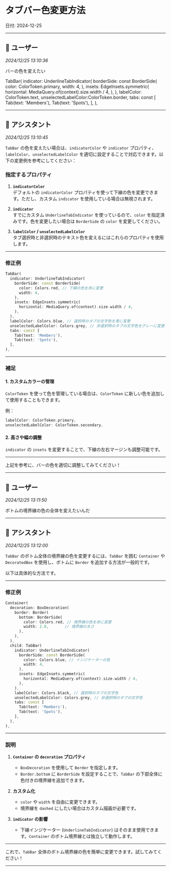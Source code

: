 # タブバー色変更方法

日付: 2024-12-25

---

## 👤 ユーザー
*2024/12/25 13:10:36*

バーの色を変えたい

TabBar(
                      indicator: UnderlineTabIndicator(
                        borderSide: const BorderSide(
                          color: ColorToken.primary,
                          width: 4,
                        ),
                        insets: EdgeInsets.symmetric(
                          horizontal: MediaQuery.of(context).size.width / 4,
                        ),
                      ),
                      labelColor: ColorToken.text,
                      unselectedLabelColor:ColorToken.border,
                      tabs: const [
                        Tab(text: 'Members'),
                        Tab(text: 'Spots'),
                      ],
                    ),

---

## 🤖 アシスタント
*2024/12/25 13:10:45*

`TabBar` の色を変えたい場合は、`indicatorColor` や `indicator` プロパティ、`labelColor`、`unselectedLabelColor` を適切に設定することで対応できます。以下の変更例を参考にしてください：

### 指定するプロパティ

1. **`indicatorColor`**  
   デフォルトの `indicatorColor` プロパティを使って下線の色を変更できます。ただし、カスタム `indicator` を使用している場合は無視されます。

2. **`indicator`**  
   すでにカスタム `UnderlineTabIndicator` を使っているので、`color` を指定済みです。色を変更したい場合は `BorderSide` の `color` を変更してください。

3. **`labelColor` / `unselectedLabelColor`**  
   タブ選択時と非選択時のテキスト色を変えるにはこれらのプロパティを使用します。

---

### 修正例

```dart
TabBar(
  indicator: UnderlineTabIndicator(
    borderSide: const BorderSide(
      color: Colors.red, // 下線の色を赤に変更
      width: 4,
    ),
    insets: EdgeInsets.symmetric(
      horizontal: MediaQuery.of(context).size.width / 4,
    ),
  ),
  labelColor: Colors.blue, // 選択時のタブの文字色を青に変更
  unselectedLabelColor: Colors.grey, // 非選択時のタブの文字色をグレーに変更
  tabs: const [
    Tab(text: 'Members'),
    Tab(text: 'Spots'),
  ],
),
```

---

### 補足

#### 1. **カスタムカラーの管理**
`ColorToken` を使って色を管理している場合は、`ColorToken` に新しい色を追加して使用することもできます。

例：
```dart
labelColor: ColorToken.primary, 
unselectedLabelColor: ColorToken.secondary,
```

#### 2. **高さや幅の調整**
`indicator` の `insets` を変更することで、下線の左右マージンも調整可能です。

---

上記を参考に、バーの色を適切に調整してみてください！

---

## 👤 ユーザー
*2024/12/25 13:11:50*

ボトムの境界線の色の全体を変えたいんだ

---

## 🤖 アシスタント
*2024/12/25 13:12:00*

`TabBar` のボトム全体の境界線の色を変更するには、`TabBar` を囲む `Container` や `DecoratedBox` を使用し、ボトムに `Border` を追加する方法が一般的です。

以下は具体的な方法です。

---

### 修正例

```dart
Container(
  decoration: BoxDecoration(
    border: Border(
      bottom: BorderSide(
        color: Colors.red, // 境界線の色を赤に変更
        width: 2.0,       // 境界線の太さ
      ),
    ),
  ),
  child: TabBar(
    indicator: UnderlineTabIndicator(
      borderSide: const BorderSide(
        color: Colors.blue, // インジケーターの色
        width: 4,
      ),
      insets: EdgeInsets.symmetric(
        horizontal: MediaQuery.of(context).size.width / 4,
      ),
    ),
    labelColor: Colors.black, // 選択時のタブの文字色
    unselectedLabelColor: Colors.grey, // 非選択時のタブの文字色
    tabs: const [
      Tab(text: 'Members'),
      Tab(text: 'Spots'),
    ],
  ),
),
```

---

### 説明

1. **`Container` の `decoration` プロパティ**  
   - `BoxDecoration` を使用して `Border` を指定します。
   - `Border.bottom` に `BorderSide` を設定することで、`TabBar` の下部全体に色付きの境界線を追加できます。

2. **カスタム化**  
   - `color` や `width` を自由に変更できます。
   - 境界線を `dashed` にしたい場合はカスタム描画が必要です。

3. **`indicator` の影響**  
   - 下線インジケーター (`UnderlineTabIndicator`) はそのまま使用できます。`Container` のボトム境界線とは独立して動作します。

---

これで、`TabBar` 全体のボトム境界線の色を簡単に変更できます。試してみてください！

---

